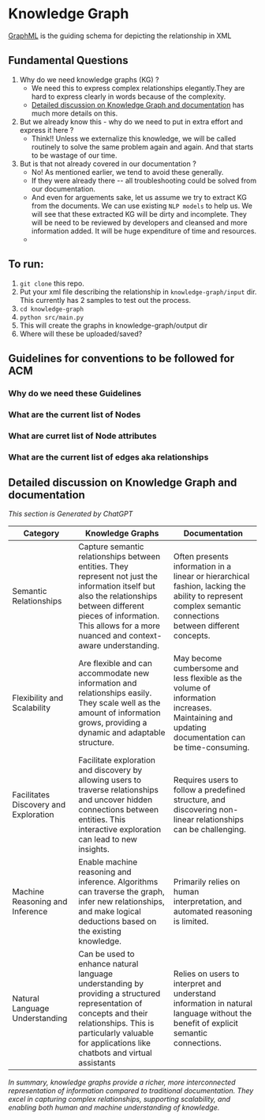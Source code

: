 # Knowledge Graph

[GraphML](http://graphml.graphdrawing.org/) is the guiding schema for depicting the relationship in XML

## Fundamental Questions
1. Why do we need knowledge graphs (KG) ?
    - We need this to express complex relationships elegantly.They are hard to express clearly in words because of the complexity. 
    - [Detailed discussion on Knowledge Graph and documentation](#detailed-discussion-on-knowledge-graph-and-documentation) has much more details on this.
1. But we already know this - why do we need to put in extra effort and express it here ?
    - Think!! Unless we externalize this knowledge, we will be called routinely to solve the same problem again and again. And that starts to be wastage of our time.
1. But is that not already covered in our documentation ?
    - No! As mentioned earlier, we tend to avoid these generally. 
    - If they were already there -- all troubleshooting could be solved from our documentation.
    - And even for arguements sake, let us assume we try to extract KG from the documents. We can use existing `NLP models` to help us. We will see that these extracted KG will be dirty and incomplete. They will be need to be reviewed by developers and cleansed and more information added. It will be huge expenditure of time and resources.
    - 

## To run:
1. `git clone` this repo.
1. Put your xml file describing the relationship in `knowledge-graph/input` dir. This currently has 2 samples to test out the process.
1. ```cd knowledge-graph```
1. ```python src/main.py```
1. This will create the graphs in knowledge-graph/output dir
1. Where will these be uploaded/saved?

## Guidelines for conventions to be followed for ACM

### Why do we need these Guidelines

### What are the current list of Nodes

### What are curret list of Node attributes

### What are the current list of edges aka relationships

## Detailed discussion on Knowledge Graph and documentation

*This section is Generated by ChatGPT*

|Category|Knowledge Graphs|Documentation|
|---|---|---|
|Semantic Relationships|Capture semantic relationships between entities. They represent not just the information itself but also the relationships between different pieces of information. This allows for a more nuanced and context-aware understanding.|Often presents information in a linear or hierarchical fashion, lacking the ability to represent complex semantic connections between different concepts.|
|Flexibility and Scalability|Are flexible and can accommodate new information and relationships easily. They scale well as the amount of information grows, providing a dynamic and adaptable structure.|May become cumbersome and less flexible as the volume of information increases. Maintaining and updating documentation can be time-consuming.
Facilitates Discovery and Exploration|Facilitate exploration and discovery by allowing users to traverse relationships and uncover hidden connections between entities. This interactive exploration can lead to new insights.|Requires users to follow a predefined structure, and discovering non-linear relationships can be challenging.|
|Machine Reasoning and Inference|Enable machine reasoning and inference. Algorithms can traverse the graph, infer new relationships, and make logical deductions based on the existing knowledge.|Primarily relies on human interpretation, and automated reasoning is limited.|
|Natural Language Understanding|Can be used to enhance natural language understanding by providing a structured representation of concepts and their relationships. This is particularly valuable for applications like chatbots and virtual assistants|Relies on users to interpret and understand information in natural language without the benefit of explicit semantic connections.|

*In summary, knowledge graphs provide a richer, more interconnected representation of information compared to traditional documentation. They excel in capturing complex relationships, supporting scalability, and enabling both human and machine understanding of knowledge.*





